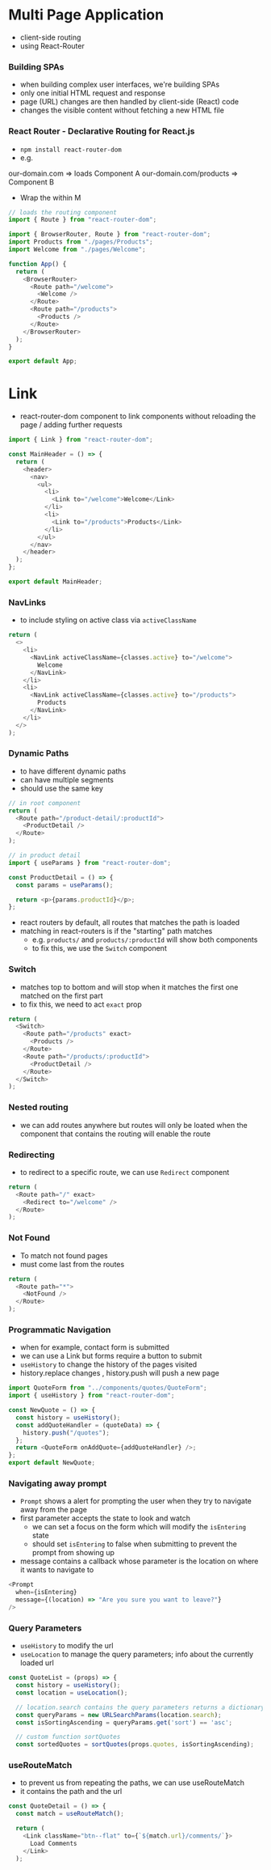 # Multi Page Application

- client-side routing
- using React-Router

### Building SPAs

- when building complex user interfaces, we're building SPAs
- only one initial HTML request and response
- page (URL) changes are then handled by client-side (React) code
- changes the visible content without fetching a new HTML file

### React Router - Declarative Routing for React.js

- `npm install react-router-dom`
- e.g.

our-domain.com => loads Component A
our-domain.com/products => Component B

- Wrap the <Route> within M<BrowserRouter>

```js
// loads the routing component
import { Route } from "react-router-dom";

import { BrowserRouter, Route } from "react-router-dom";
import Products from "./pages/Products";
import Welcome from "./pages/Welcome";

function App() {
  return (
    <BrowserRouter>
      <Route path="/welcome">
        <Welcome />
      </Route>
      <Route path="/products">
        <Products />
      </Route>
    </BrowserRouter>
  );
}

export default App;
```

# Link

- react-router-dom component to link components without reloading the page / adding further requests

```js
import { Link } from "react-router-dom";

const MainHeader = () => {
  return (
    <header>
      <nav>
        <ul>
          <li>
            <Link to="/welcome">Welcome</Link>
          </li>
          <li>
            <Link to="/products">Products</Link>
          </li>
        </ul>
      </nav>
    </header>
  );
};

export default MainHeader;
```

### NavLinks

- to include styling on active class via `activeClassName`

```js
return (
  <>
    <li>
      <NavLink activeClassName={classes.active} to="/welcome">
        Welcome
      </NavLink>
    </li>
    <li>
      <NavLink activeClassName={classes.active} to="/products">
        Products
      </NavLink>
    </li>
  </>
);
```

### Dynamic Paths

- to have different dynamic paths
- can have multiple segments
- should use the same key

```js
// in root component
return (
  <Route path="/product-detail/:productId">
    <ProductDetail />
  </Route>
);

// in product detail
import { useParams } from "react-router-dom";

const ProductDetail = () => {
  const params = useParams();

  return <p>{params.productId}</p>;
};
```

- react routers by default, all routes that matches the path is loaded
- matching in react-routers is if the "starting" path matches
  - e.g. `products/` and `products/:productId` will show both components
  - to fix this, we use the `Switch` component

### Switch

- matches top to bottom and will stop when it matches the first one matched on the first part
- to fix this, we need to act `exact` prop

```js
return (
  <Switch>
    <Route path="/products" exact>
      <Products />
    </Route>
    <Route path="/products/:productId">
      <ProductDetail />
    </Route>
  </Switch>
);
```

### Nested routing

- we can add routes anywhere but routes will only be loated when the component that contains the routing will enable the route

### Redirecting

- to redirect to a specific route, we can use `Redirect` component

```js
return (
  <Route path="/" exact>
    <Redirect to="/welcome" />
  </Route>
);
```

### Not Found

- To match not found pages
- must come last from the routes

```js
return (
  <Route path="*">
    <NotFound />
  </Route>
);
```

### Programmatic Navigation

- when for example, contact form is submitted
- we can use a Link but forms require a button to submit
- `useHistory` to change the history of the pages visited
- history.replace changes , history.push will push a new page

```js
import QuoteForm from "../components/quotes/QuoteForm";
import { useHistory } from "react-router-dom";

const NewQuote = () => {
  const history = useHistory();
  const addQuoteHandler = (quoteData) => {
    history.push("/quotes");
  };
  return <QuoteForm onAddQuote={addQuoteHandler} />;
};
export default NewQuote;
```

### Navigating away prompt

- `Prompt` shows a alert for prompting the user when they try to navigate away from the page
- first parameter accepts the state to look and watch
  - we can set a focus on the form which will modify the `isEntering` state
  - should set `isEntering` to false when submitting to prevent the prompt from showing up
- message contains a callback whose parameter is the location on where it wants to navigate to

```js
<Prompt
  when={isEntering}
  message={(location) => "Are you sure you want to leave?"}
/>
```

### Query Parameters

- `useHistory` to modify the url
- `useLocation` to manage the query parameters; info about the currently loaded url

```js
const QuoteList = (props) => {
  const history = useHistory();
  const location = useLocation();

  // location.search contains the query parameters returns a dictionary
  const queryParams = new URLSearchParams(location.search);
  const isSortingAscending = queryParams.get('sort') == 'asc';

  // custom function sortQuotes
  const sortedQuotes = sortQuotes(props.quotes, isSortingAscending);
```

### useRouteMatch

- to prevent us from repeating the paths, we can use useRouteMatch
- it contains the path and the url

```js
const QuoteDetail = () => {
  const match = useRouteMatch();

  return (
    <Link className="btn--flat" to={`${match.url}/comments/`}>
      Load Comments
    </Link>
  );
```

